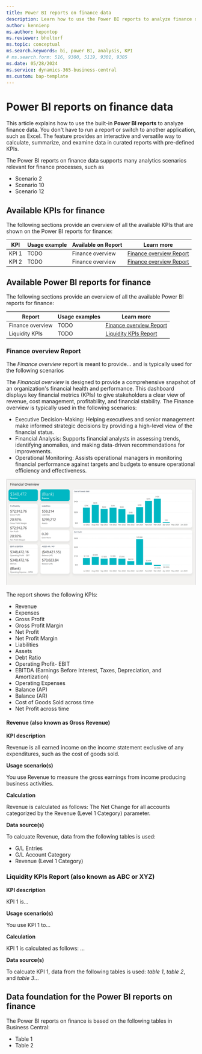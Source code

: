 ```yaml
---
title: Power BI reports on finance data
description: Learn how to use the Power BI reports to analyze finance data.
author: kennienp
ms.author: kepontop
ms.reviewer: bholtorf
ms.topic: conceptual
ms.search.keywords: bi, power BI, analysis, KPI
# ms.search.form: 516, 9300, 5119, 9301, 9305
ms.date: 05/28/2024
ms.service: dynamics-365-business-central
ms.custom: bap-template
---
```


# Power BI reports on finance data

This article explains how to use the built-in **Power BI reports** to analyze finance data. You don't have to run a report or switch to another application, such as Excel. The feature provides an interactive and versatile way to calculate, summarize, and examine data in curated reports with pre-defined KPIs. 

The Power BI reports on finance data supports many analytics scenarios relevant for finance processes, such as

- Scenario 2 
- Scenario 10 
- Scenario 12


## Available KPIs for finance

The following sections provide an overview of all the available KPIs that are shown on the Power BI reports for finance:

| KPI | Usage example | Available on Report | Learn more |
| --- | ------------- | ------------------- | ---------- |
| KPI 1 | TODO | Finance overview | [Finance overview Report](#finance-overview-report) |
| KPI 2 | TODO | Finance overview | [Finance overview Report](#finance-overview-report) |


## Available Power BI reports for finance

The following sections provide an overview of all the available Power BI reports for finance:

| Report | Usage examples | Learn more |
| ------ | -------------- | ---------- |
| Finance overview | TODO | [Finance overview Report](#finance-overview-report) |
| Liquidity KPIs | TODO | [Liquidity KPIs Report](#liquidity-kpis-report) |


### Finance overview Report

The _Finance overview_ report is meant to provide... and is typically used for the following scenarios

The _Financial overview_ is designed to provide a comprehensive snapshot of an organization's financial health and performance. This dashboard displays key financial metrics (KPIs) to give stakeholders a clear view of revenue, cost management, profitability, and financial stability. The Finance overview is typically used in the following scenarios:

- Executive Decision-Making: Helping executives and senior management make informed strategic decisions by providing a high-level view of the financial status.
- Financial Analysis: Supports financial analysts in assessing trends, identifying anomalies, and making data-driven recommendations for improvements.
- Operational Monitoring: Assists operational managers in monitoring financial performance against targets and budgets to ensure operational efficiency and effectiveness.

![Screenshot of the Finance overview report](./media/finance-powerbi-finance-overview.png "Finance Overview (screenshot)")

The report shows the following KPIs:

- Revenue
- Expenses
- Gross Profit
- Gross Profit Margin
- Net Profit
- Net Profit Margin
- Liabilities
- Assets
- Debt Ratio
- Operating Profit- EBIT
- EBITDA (Earnings Before Interest, Taxes, Depreciation, and Amortization)
- Operating Expenses
- Balance (AP)
- Balance (AR)
- Cost of Goods Sold across time
- Net Profit across time

#### Revenue (also known as Gross Revenue)

**KPI description**

Revenue is all earned income on the income statement exclusive of any expenditures, such as the cost of goods sold. 

**Usage scenario(s)**

You use Revenue to measure the gross earnings from income producing business activities. 

**Calculation**

Revenue is calculated as follows: The Net Change for all accounts categorized by the Revenue (Level 1 Category) parameter.

**Data source(s)**

To calcuate Revenue, data from the following tables is used: 
- G/L Entries
- G/L Account Category
- Revenue (Level 1 Category)


### Liquidity KPIs Report (also known as ABC or XYZ)

**KPI description**

KPI 1 is...

**Usage scenario(s)**

You use KPI 1 to...

**Calculation**

KPI 1 is calculated as follows: ...

**Data source(s)**

To calcuate KPI 1, data from the following tables is used: _table 1_, _table 2_, and _table 3_...


## Data foundation for the Power BI reports on finance

The Power BI reports on finance is based on the following tables in Business Central:

- Table 1
- Table 2


<!-- ## See also -->


